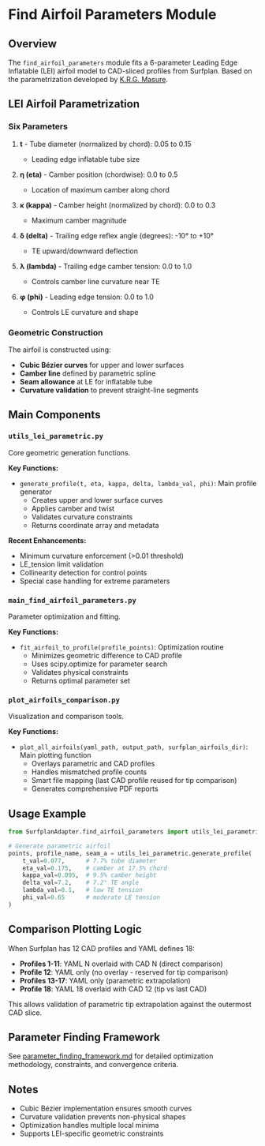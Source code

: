 # Find Airfoil Parameters Module

## Overview

The `find_airfoil_parameters` module fits a 6-parameter Leading Edge Inflatable (LEI) airfoil model to CAD-sliced profiles from Surfplan. Based on the parametrization developed by [K.R.G. Masure](https://resolver.tudelft.nl/uuid:865d59fc-ccff-462e-9bac-e81725f1c0c9).

## LEI Airfoil Parametrization

### Six Parameters

1. **t** - Tube diameter (normalized by chord): 0.05 to 0.15
   - Leading edge inflatable tube size
   
2. **η (eta)** - Camber position (chordwise): 0.0 to 0.5
   - Location of maximum camber along chord
   
3. **κ (kappa)** - Camber height (normalized by chord): 0.0 to 0.3
   - Maximum camber magnitude
   
4. **δ (delta)** - Trailing edge reflex angle (degrees): -10° to +10°
   - TE upward/downward deflection
   
5. **λ (lambda)** - Trailing edge camber tension: 0.0 to 1.0
   - Controls camber line curvature near TE
   
6. **φ (phi)** - Leading edge tension: 0.0 to 1.0
   - Controls LE curvature and shape

### Geometric Construction

The airfoil is constructed using:
- **Cubic Bézier curves** for upper and lower surfaces
- **Camber line** defined by parametric spline
- **Seam allowance** at LE for inflatable tube
- **Curvature validation** to prevent straight-line segments

## Main Components

### `utils_lei_parametric.py`

Core geometric generation functions.

**Key Functions:**
- `generate_profile(t, eta, kappa, delta, lambda_val, phi)`: Main profile generator
  - Creates upper and lower surface curves
  - Applies camber and twist
  - Validates curvature constraints
  - Returns coordinate array and metadata

**Recent Enhancements:**
- Minimum curvature enforcement (>0.01 threshold)
- LE_tension limit validation
- Collinearity detection for control points
- Special case handling for extreme parameters

### `main_find_airfoil_parameters.py`

Parameter optimization and fitting.

**Key Functions:**
- `fit_airfoil_to_profile(profile_points)`: Optimization routine
  - Minimizes geometric difference to CAD profile
  - Uses scipy.optimize for parameter search
  - Validates physical constraints
  - Returns optimal parameter set

### `plot_airfoils_comparison.py`

Visualization and comparison tools.

**Key Functions:**
- `plot_all_airfoils(yaml_path, output_path, surfplan_airfoils_dir)`: Main plotting function
  - Overlays parametric and CAD profiles
  - Handles mismatched profile counts
  - Smart file mapping (last CAD profile reused for tip comparison)
  - Generates comprehensive PDF reports

## Usage Example

```python
from SurfplanAdapter.find_airfoil_parameters import utils_lei_parametric

# Generate parametric airfoil
points, profile_name, seam_a = utils_lei_parametric.generate_profile(
    t_val=0.077,      # 7.7% tube diameter
    eta_val=0.175,    # camber at 17.5% chord
    kappa_val=0.095,  # 9.5% camber height
    delta_val=7.2,    # 7.2° TE angle
    lambda_val=0.1,   # low TE tension
    phi_val=0.65      # moderate LE tension
)
```

## Comparison Plotting Logic

When Surfplan has 12 CAD profiles and YAML defines 18:

- **Profiles 1-11**: YAML N overlaid with CAD N (direct comparison)
- **Profile 12**: YAML only (no overlay - reserved for tip comparison)
- **Profiles 13-17**: YAML only (parametric extrapolation)
- **Profile 18**: YAML 18 overlaid with CAD 12 (tip vs last CAD)

This allows validation of parametric tip extrapolation against the outermost CAD slice.

## Parameter Finding Framework

See [parameter_finding_framework.md](parameter_finding_framework.md) for detailed optimization methodology, constraints, and convergence criteria.

## Notes

- Cubic Bézier implementation ensures smooth curves
- Curvature validation prevents non-physical shapes
- Optimization handles multiple local minima
- Supports LEI-specific geometric constraints

